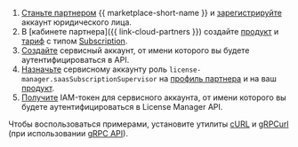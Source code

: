 1. [Станьте партнером](../../marketplace/quickstart.md#send-application) {{ marketplace-short-name }} и [зарегистрируйте](../../marketplace/operations/registration.md) аккаунт юридического лица.
1. В [кабинете партнера]({{ link-cloud-partners }}) создайте [продукт](../../marketplace/operations/create-product.md) и [тариф](../../marketplace/operations/create-tariff.md) с типом [Subscription](../../marketplace/concepts/subscription.md).
1. [Создайте](../../iam/operations/sa/create.md) сервисный аккаунт, от имени которого вы будете аутентифицироваться в API.
1. [Назначьте](../../iam/operations/sa/assign-role-for-sa.md#binding-role-organization) сервисному аккаунту роль `license-manager.saasSubscriptionSupervisor` на [профиль партнера](../../marketplace/concepts/publisher.md) и на ваш [продукт](../../marketplace/concepts/product.md).
1. [Получите](../../iam/concepts/authorization/iam-token) IAM-токен для сервисного аккаунта, от имени которого вы будете аутентифицироваться в License Manager API.

Чтобы воспользоваться примерами, установите утилиты [cURL](https://curl.haxx.se) и [gRPCurl](https://github.com/fullstorydev/grpcurl) (при использовании [gRPC API](../../marketplace/license-manager/saas/api-ref/grpc/index.md)).